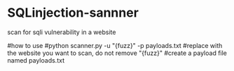 # SQLinjection-sannner
scan for sqli vulnerability in a website

#how to use
#python scanner.py -u "<url>{fuzz}" -p payloads.txt
#replace <url> with the website you want to scan, do not remove "{fuzz}"
#create a payload file named payloads.txt
